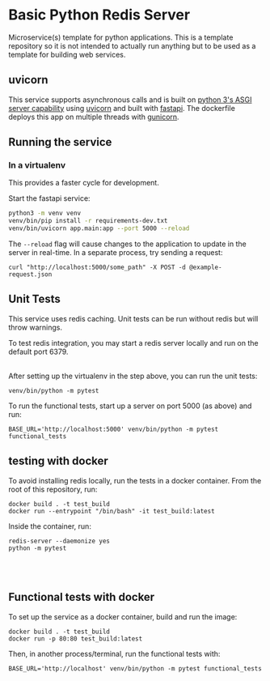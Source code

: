 # Basic Python Redis Server

Microservice(s) template for python applications. This is a template repository so it is not intended to actually run anything but to be used as a template for building web services.

## uvicorn
This service supports asynchronous calls and is built on [python 3's ASGI server capability](https://buildmedia.readthedocs.org/media/pdf/asgi/latest/asgi.pdf) using [uvicorn](https://www.uvicorn.org/) and built with [fastapi](https://github.com/tiangolo/fastapi). The dockerfile deploys this app on multiple threads with [gunicorn](https://gunicorn.org/).

## Running the service
### In a virtualenv
This provides a faster cycle for development.

Start the fastapi service:
```bash
python3 -m venv venv
venv/bin/pip install -r requirements-dev.txt
venv/bin/uvicorn app.main:app --port 5000 --reload
```
The `--reload` flag will cause changes to the application to update in the server in real-time.
In a separate process, try sending a request:
```
curl "http://localhost:5000/some_path" -X POST -d @example-request.json
```

## Unit Tests
This service uses redis caching. Unit tests can be run without redis but will throw warnings.

To test redis integration, you may start a redis server locally and run on the default port 6379. <br><br>

After setting up the virtualenv in the step above, you can run the unit tests:
```
venv/bin/python -m pytest
```

To run the functional tests, start up a server on port 5000 (as above) and run:
```
BASE_URL='http://localhost:5000' venv/bin/python -m pytest functional_tests
```

## testing with docker
To avoid installing redis locally, run the tests in a docker container. From the root of this repository, run:
```
docker build . -t test_build
docker run --entrypoint "/bin/bash" -it test_build:latest
```
Inside the container, run:
```
redis-server --daemonize yes
python -m pytest
```
<br><br>

## Functional tests with docker
To set up the service as a docker container, build and run the image:

```
docker build . -t test_build
docker run -p 80:80 test_build:latest
```
Then, in another process/terminal, run the functional tests with:
```
BASE_URL='http://localhost' venv/bin/python -m pytest functional_tests
```
